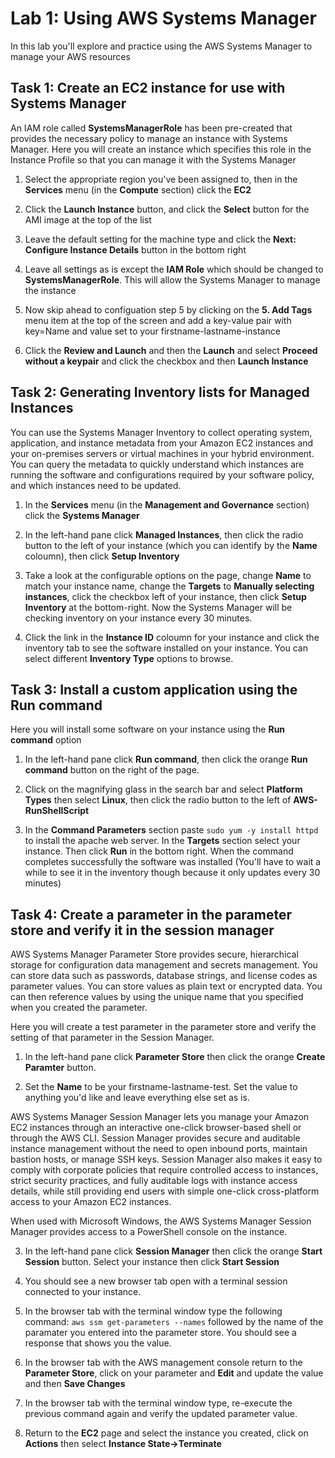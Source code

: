 # Lab 1: Using AWS Systems Manager
In this lab you'll explore and practice using the AWS Systems Manager to manage your AWS resources

## Task 1: Create an EC2 instance for use with Systems Manager
An IAM role called **SystemsManagerRole** has been pre-created that provides the necessary policy to manage an instance with Systems Manager.
Here you will create an instance which specifies this role in the Instance Profile so that you can manage it with the Systems Manager

1. Select the appropriate region you've been assigned to, then in the **Services** menu (in the **Compute** section) click the **EC2**

2. Click the **Launch Instance** button, and click the **Select** button for the AMI image at the top of the list

3. Leave the default setting for the machine type and click the **Next: Configure Instance Details** button in the bottom right

4. Leave all settings as is except the **IAM Role** which should be changed to **SystemsManagerRole**.  This will allow the Systems Manager to manage the instance

5. Now skip ahead to configuation step 5 by clicking on the **5. Add Tags** menu item at the top of the screen and add a key-value pair with key=Name and
value set to your firstname-lastname-instance

6. Click the **Review and Launch**  and then the **Launch** and select **Proceed without a keypair** and click the checkbox and then **Launch Instance**

## Task 2: Generating Inventory lists for Managed Instances
You can use the Systems Manager Inventory to collect operating system, application, and instance metadata from your Amazon EC2 instances and your on-premises servers or virtual machines in your hybrid environment. You can query the metadata to quickly understand which instances are running the software and configurations required by your software policy, and which instances need to be updated.

1. In the **Services** menu (in the **Management and Governance** section) click the **Systems Manager**

2. In the left-hand pane click **Managed Instances**, then click the radio button to the left of your instance (which you can identify by the **Name** coloumn), then click
**Setup Inventory**

3. Take a look at the configurable options on the page, change **Name** to match your instance name, change the **Targets** to **Manually selecting instances**, click the checkbox left of your instance, then click **Setup Inventory** at the bottom-right.  Now the Systems Manager will be checking inventory on your instance every 30 minutes.

4. Click the link in the **Instance ID** coloumn for your instance and click the inventory tab to see the software installed on your instance.  You can select different **Inventory Type** options to browse.

## Task 3: Install a custom application using the Run command
Here you will install some software on your instance using the **Run command** option

1. In the left-hand pane click **Run command**, then click the orange **Run command** button on the right of the page.

2. Click on the magnifying glass in the search bar and select **Platform Types** then select **Linux**, then click the radio button to the left of **AWS-RunShellScript**

3. In the **Command Parameters** section paste `sudo yum -y install httpd` to install the apache web server.  In the **Targets** section select your instance.
Then click **Run** in the bottom right.  When the command completes successfully the software was installed (You'll have to wait a while to see it in the inventory though
because it only updates every 30 minutes)

## Task 4: Create a parameter in the parameter store and verify it in the session manager
AWS Systems Manager Parameter Store provides secure, hierarchical storage for configuration data management and secrets management. You can store data such as passwords, database strings, and license codes as parameter values. You can store values as plain text or encrypted data. You can then reference values by using the unique name that you specified when you created the parameter.

Here you will create a test parameter in the parameter store and verify the setting of that parameter in the Session Manager.

1. In the left-hand pane click **Parameter Store** then click the orange **Create Paramter** button.

2. Set the **Name** to be your firstname-lastname-test.  Set the value to anything you'd like and leave everything else set as is.

AWS Systems Manager Session Manager lets you manage your Amazon EC2 instances through an interactive one-click browser-based shell or through the AWS CLI. Session Manager provides secure and auditable instance management without the need to open inbound ports, maintain bastion hosts, or manage SSH keys. Session Manager also makes it easy to comply with corporate policies that require controlled access to instances, strict security practices, and fully auditable logs with instance access details, while still providing end users with simple one-click cross-platform access to your Amazon EC2 instances.

When used with Microsoft Windows, the AWS Systems Manager Session Manager provides access to a PowerShell console on the instance.

3. In the left-hand pane click **Session Manager** then click the orange **Start Session** button.  Select your instance then click **Start Session**

4. You should see a new browser tab open with a terminal session connected to your instance.

5. In the browser tab with the terminal window type the following command: `aws ssm get-parameters --names` followed by the name of the paramater you entered into the parameter store.  You should see a response that shows you the value.

6. In the browser tab with the AWS management console return to the **Parameter Store**, click on your parameter and **Edit** and update the value and then **Save Changes**

7. In the browser tab with the terminal window type, re-execute the previous command again and verify the updated parameter value.

8. Return to the **EC2** page and select the instance you created, click on **Actions** then select **Instance State->Terminate**